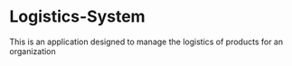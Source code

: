 # Logistics-System
This is an application designed to manage the logistics of products for an organization
